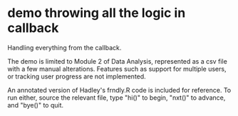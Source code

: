 demo throwing all the logic in callback
==========

Handling everything from the callback.

The demo is limited to Module 2 of Data Analysis, represented as a csv file with a few manual alterations. Features such as support for multiple users, or tracking user progress are not implemented.

An annotated version of Hadley's frndly.R code is included for reference. To run either, source the relevant file, type "hi()" to begin, "nxt()" to advance, and "bye()" to quit.
